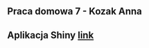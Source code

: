 ## Praca domowa 7 - Kozak Anna

## Aplikacja Shiny [link](https://annakozak.shinyapps.io/TechnikiWizualizacjiDanych_PD7/)